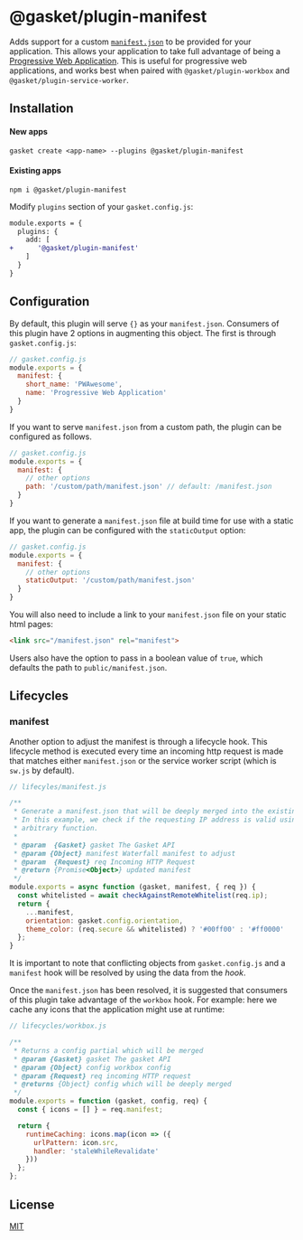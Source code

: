 # @gasket/plugin-manifest

Adds support for a custom [`manifest.json`] to be provided for your application.
This allows your application to take full advantage of being a [Progressive Web
Application]. This is useful for progressive web applications, and works best
when paired with `@gasket/plugin-workbox` and `@gasket/plugin-service-worker`.

## Installation

#### New apps

```
gasket create <app-name> --plugins @gasket/plugin-manifest
```

#### Existing apps

```
npm i @gasket/plugin-manifest
```

Modify `plugins` section of your `gasket.config.js`:

```diff
module.exports = {
  plugins: {
    add: [
+      '@gasket/plugin-manifest'
    ]
  }
}
```

## Configuration

By default, this plugin will serve `{}` as your `manifest.json`. Consumers of
this plugin have 2 options in augmenting this object. The first is through
`gasket.config.js`:

```js
// gasket.config.js
module.exports = {
  manifest: {
    short_name: 'PWAwesome',
    name: 'Progressive Web Application'
  }
}
```

If you want to serve `manifest.json` from a custom path, the plugin can be
configured as follows.

```js
// gasket.config.js
module.exports = {
  manifest: {
    // other options
    path: '/custom/path/manifest.json' // default: /manifest.json
  }
}
```

If you want to generate a `manifest.json` file at build time for use with a static app, the plugin can be configured with the `staticOutput` option:

```js
// gasket.config.js
module.exports = {
  manifest: {
    // other options
    staticOutput: '/custom/path/manifest.json'
  }
}
```
You will also need to include a link to your `manifest.json` file on your static html pages:

```html
<link src="/manifest.json" rel="manifest">
```

Users also have the option to pass in a boolean value of `true`, which defaults the path to `public/manifest.json`.

## Lifecycles

### manifest

Another option to adjust the manifest is through a lifecycle hook. This
lifecycle method is executed every time an incoming http request is made that
matches either `manifest.json` or the service worker script (which is `sw.js` by
default).

```js
// lifecyles/manifest.js

/**
 * Generate a manifest.json that will be deeply merged into the existing ones.
 * In this example, we check if the requesting IP address is valid using an
 * arbitrary function.
 *
 * @param  {Gasket} gasket The Gasket API
 * @param {Object} manifest Waterfall manifest to adjust
 * @param  {Request} req Incoming HTTP Request
 * @return {Promise<Object>} updated manifest
 */
module.exports = async function (gasket, manifest, { req }) {
  const whitelisted = await checkAgainstRemoteWhitelist(req.ip);
  return {
    ...manifest,
    orientation: gasket.config.orientation,
    theme_color: (req.secure && whitelisted) ? '#00ff00' : '#ff0000'
  };
}
```

It is important to note that conflicting objects from `gasket.config.js` and a
`manifest` hook will be resolved by using the data from the *hook*.

Once the `manifest.json` has been resolved, it is suggested that consumers of
this plugin take advantage of the `workbox` hook. For example: here we cache any
icons that the application might use at runtime:

```js
// lifecycles/workbox.js

/**
 * Returns a config partial which will be merged
 * @param {Gasket} gasket The gasket API
 * @param {Object} config workbox config
 * @param {Request} req incoming HTTP request
 * @returns {Object} config which will be deeply merged
 */
module.exports = function (gasket, config, req) {
  const { icons = [] } = req.manifest;

  return {
    runtimeCaching: icons.map(icon => ({
      urlPattern: icon.src,
      handler: 'staleWhileRevalidate'
    }))
  };
};
```

## License

[MIT](./LICENSE.md)

<!-- LINKS -->

[`manifest.json`]: https://developers.google.com/web/fundamentals/web-app-manifest/
[Progressive Web Application]: https://developers.google.com/web/progressive-web-apps/
